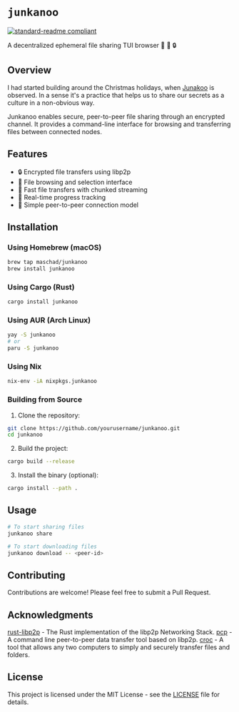 # `junkanoo`

[![standard-readme compliant](https://img.shields.io/badge/readme%20style-standard-brightgreen.svg)](https://github.com/RichardLitt/standard-readme)


A decentralized ephemeral file sharing TUI browser 📁 🔄 🔒

## Overview

I had started building around the Christmas holidays, when [Junakoo](https://en.wikipedia.org/wiki/Junkanoo) is observed. In a sense it's a practice that helps us to share our secrets as a culture in a non-obvious way.

Junkanoo enables secure, peer-to-peer file sharing through an encrypted channel. It provides a command-line interface for browsing and transferring files between connected nodes.

## Features

- 🔒 Encrypted file transfers using libp2p
- 📁 File browsing and selection interface
- 🚀 Fast file transfers with chunked streaming
- 🔄 Real-time progress tracking
- 🎯 Simple peer-to-peer connection model

## Installation

### Using Homebrew (macOS)

```bash
brew tap maschad/junkanoo
brew install junkanoo
```

### Using Cargo (Rust)

```bash
cargo install junkanoo
```

### Using AUR (Arch Linux)

```bash
yay -S junkanoo
# or
paru -S junkanoo
```

### Using Nix

```bash
nix-env -iA nixpkgs.junkanoo
```

### Building from Source

1. Clone the repository:
```bash
git clone https://github.com/yourusername/junkanoo.git
cd junkanoo
```

2. Build the project:
```bash
cargo build --release
```

3. Install the binary (optional):
```bash
cargo install --path .
```

## Usage

```bash
# To start sharing files
junkanoo share

# To start downloading files
junkanoo download -- <peer-id>
```

## Contributing

Contributions are welcome! Please feel free to submit a Pull Request.

## Acknowledgments

[rust-libp2p](https://github.com/libp2p/rust-libp2p) - The Rust implementation of the libp2p Networking Stack.
[pcp](https://github.com/dennis-tra/pcp) - A command line peer-to-peer data transfer tool based on libp2p.
[croc](https://github.com/schollz/croc) -  A tool that allows any two computers to simply and securely transfer files and folders.

## License

This project is licensed under the MIT License - see the [LICENSE](LICENSE) file for details.